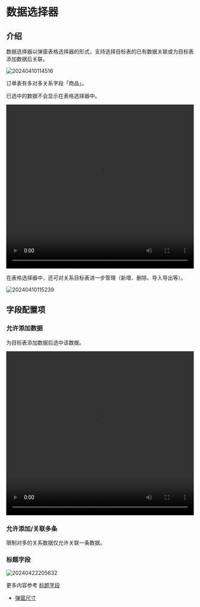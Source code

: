 # 数据选择器

## 介绍

数据选择器以弹窗表格选择器的形式，支持选择目标表的已有数据关联或为目标表添加数据后关联。

![20240410114516](https://static-docs.nocobase.com/20240410114516.png)

订单表有多对多关系字段「商品」。

已选中的数据不会显示在表格选择器中。

 <video width="100%" height="440" controls>
  <source src="https://nocobase-docs.oss-cn-beijing.aliyuncs.com/20240410121032.mp4" type="video/mp4">
</video>

在表格选择器中，还可对关系目标表进一步管理（新增、删除、导入导出等）。

![20240410115239](https://static-docs.nocobase.com/20240410115239.png)

## 字段配置项

### 允许添加数据

为目标表添加数据后选中该数据。

  <video width="100%" height="440" controls>
  <source src="https://nocobase-docs.oss-cn-beijing.aliyuncs.com/20240422214222.mp4" type="video/mp4">
  </video>

### 允许添加/关联多条

限制对多的关系数据仅允许关联一条数据。

### 标题字段

![20240422205632](https://static-docs.nocobase.com/20240422205632.gif)

更多内容参考 [标题字段](/handbook/ui/fields/field-settings/title-field)

- [弹窗尺寸](/handbook/ui/actions/action-settings/popup-size)
